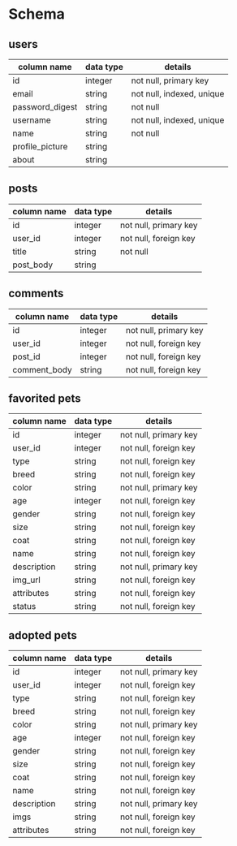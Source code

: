 # Schema

## users

| column name     | data type | details                   |
| --------------- | --------- | ------------------------- |
| id              | integer   | not null, primary key     |
| email           | string    | not null, indexed, unique |
| password_digest | string    | not null                  |
| username        | string    | not null, indexed, unique |
| name            | string    | not null                  |
| profile_picture | string    |                           |
| about           | string    |                           |

## posts

| column name | data type | details               |
| ----------- | --------- | --------------------- |
| id          | integer   | not null, primary key |
| user_id     | integer   | not null, foreign key |
| title       | string    | not null              |
| post_body   | string    |

## comments

| column name  | data type | details               |
| ------------ | --------- | --------------------- |
| id           | integer   | not null, primary key |
| user_id      | integer   | not null, foreign key |
| post_id      | integer   | not null, foreign key |
| comment_body | string    | not null, foreign key |

## favorited pets

| column name | data type | details               |
| ----------- | --------- | --------------------- |
| id          | integer   | not null, primary key |
| user_id     | integer   | not null, foreign key |
| type        | string    | not null, foreign key |
| breed       | string    | not null, foreign key |
| color       | string    | not null, primary key |
| age         | integer   | not null, foreign key |
| gender      | string    | not null, foreign key |
| size        | string    | not null, foreign key |
| coat        | string    | not null, foreign key |
| name        | string    | not null, foreign key |
| description | string    | not null, primary key |
| img_url     | string    | not null, foreign key |
| attributes  | string    | not null, foreign key |
| status      | string    | not null, foreign key |

## adopted pets

| column name | data type | details               |
| ----------- | --------- | --------------------- |
| id          | integer   | not null, primary key |
| user_id     | integer   | not null, foreign key |
| type        | string    | not null, foreign key |
| breed       | string    | not null, foreign key |
| color       | string    | not null, primary key |
| age         | integer   | not null, foreign key |
| gender      | string    | not null, foreign key |
| size        | string    | not null, foreign key |
| coat        | string    | not null, foreign key |
| name        | string    | not null, foreign key |
| description | string    | not null, primary key |
| imgs        | string    | not null, foreign key |
| attributes  | string    | not null, foreign key |
